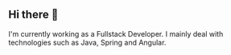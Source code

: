 ## Hi there 👋

I'm currently working as a Fullstack Developer. I mainly deal with technologies such as Java, Spring and Angular. 

